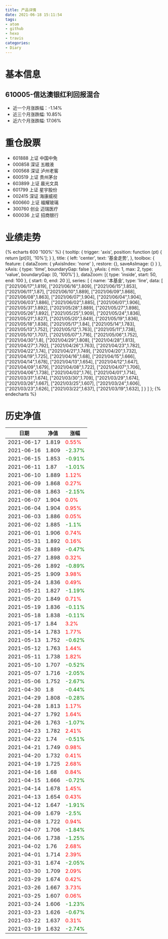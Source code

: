 ```yaml
---
title: 产品详情
date: 2021-06-18 15:11:54
tags:
- atom
- github
- hexo
- travis
categories:
- Diary
---
```


# 基本信息
## 610005-信达澳银红利回报混合
- 近一个月涨跌幅：-1.14%
- 近三个月涨跌幅: 10.85%
- 近六个月涨跌幅: 17.06%

# 重仓股票
- 601888 上证 中国中免
- 000858 深证 五粮液
- 000568 深证 泸州老窖
- 600519 上证 贵州茅台
- 603899 上证 晨光文具
- 601799 上证 星宇股份
- 002415 深证 海康威视
- 600660 上证 福耀玻璃
- 300760 创业 迈瑞医疗
- 600036 上证 招商银行
# 业绩走势

{% echarts 600 '100%' %}
{
  tooltip: {
        trigger: 'axis',
        position: function (pt) {
            return [pt[0], '10%'];
        }
    },
    title: {
        left: 'center',
        text: '基金走势',
    },
    toolbox: {
        feature: {
            dataZoom: {
                yAxisIndex: 'none'
            },
            restore: {},
            saveAsImage: {}
        }
    },
    xAxis: {
        type: 'time',
        boundaryGap: false
    },
    yAxis: {
        min: 1,
        max: 2,
        type: 'value',
        boundaryGap: [0, '100%']
    },
    dataZoom: [{
        type: 'inside',
        start: 50,
        end: 100
    }, {
        start: 0,
        end: 20
    }],
    series: [
        {
            name: '本基金',
            type: 'line',
            data: [
["2021/06/17",1.819],
["2021/06/16",1.809],
["2021/06/15",1.853],
["2021/06/11",1.87],
["2021/06/10",1.889],
["2021/06/09",1.868],
["2021/06/08",1.863],
["2021/06/07",1.904],
["2021/06/04",1.904],
["2021/06/03",1.886],
["2021/06/02",1.885],
["2021/06/01",1.906],
["2021/05/31",1.892],
["2021/05/28",1.889],
["2021/05/27",1.898],
["2021/05/26",1.892],
["2021/05/25",1.909],
["2021/05/24",1.836],
["2021/05/21",1.827],
["2021/05/20",1.849],
["2021/05/19",1.836],
["2021/05/18",1.838],
["2021/05/17",1.84],
["2021/05/14",1.783],
["2021/05/13",1.752],
["2021/05/12",1.763],
["2021/05/11",1.738],
["2021/05/10",1.707],
["2021/05/07",1.716],
["2021/05/06",1.752],
["2021/04/30",1.8],
["2021/04/29",1.808],
["2021/04/28",1.813],
["2021/04/27",1.792],
["2021/04/26",1.763],
["2021/04/23",1.782],
["2021/04/22",1.74],
["2021/04/21",1.749],
["2021/04/20",1.732],
["2021/04/19",1.725],
["2021/04/16",1.68],
["2021/04/15",1.666],
["2021/04/14",1.678],
["2021/04/13",1.654],
["2021/04/12",1.647],
["2021/04/09",1.679],
["2021/04/08",1.722],
["2021/04/07",1.706],
["2021/04/06",1.738],
["2021/04/02",1.76],
["2021/04/01",1.714],
["2021/03/31",1.674],
["2021/03/30",1.709],
["2021/03/29",1.674],
["2021/03/26",1.667],
["2021/03/25",1.607],
["2021/03/24",1.606],
["2021/03/23",1.626],
["2021/03/22",1.637],
["2021/03/19",1.632],
]
        }
    ]
};
{% endecharts %}

# 历史净值

| 日期 | 净值 | 涨幅 |
| --- | --- | --- |
|2021-06-17|1.819|<font color=red>0.55%</font>|
|2021-06-16|1.809|<font color=green>-2.37%</font>|
|2021-06-15|1.853|<font color=green>-0.91%</font>|
|2021-06-11|1.87|<font color=green>-1.01%</font>|
|2021-06-10|1.889|<font color=red>1.12%</font>|
|2021-06-09|1.868|<font color=red>0.27%</font>|
|2021-06-08|1.863|<font color=green>-2.15%</font>|
|2021-06-07|1.904|<font color=red>0.0%</font>|
|2021-06-04|1.904|<font color=red>0.95%</font>|
|2021-06-03|1.886|<font color=red>0.05%</font>|
|2021-06-02|1.885|<font color=green>-1.1%</font>|
|2021-06-01|1.906|<font color=red>0.74%</font>|
|2021-05-31|1.892|<font color=red>0.16%</font>|
|2021-05-28|1.889|<font color=green>-0.47%</font>|
|2021-05-27|1.898|<font color=red>0.32%</font>|
|2021-05-26|1.892|<font color=green>-0.89%</font>|
|2021-05-25|1.909|<font color=red>3.98%</font>|
|2021-05-24|1.836|<font color=red>0.49%</font>|
|2021-05-21|1.827|<font color=green>-1.19%</font>|
|2021-05-20|1.849|<font color=red>0.71%</font>|
|2021-05-19|1.836|<font color=green>-0.11%</font>|
|2021-05-18|1.838|<font color=green>-0.11%</font>|
|2021-05-17|1.84|<font color=red>3.2%</font>|
|2021-05-14|1.783|<font color=red>1.77%</font>|
|2021-05-13|1.752|<font color=green>-0.62%</font>|
|2021-05-12|1.763|<font color=red>1.44%</font>|
|2021-05-11|1.738|<font color=red>1.82%</font>|
|2021-05-10|1.707|<font color=green>-0.52%</font>|
|2021-05-07|1.716|<font color=green>-2.05%</font>|
|2021-05-06|1.752|<font color=green>-2.67%</font>|
|2021-04-30|1.8|<font color=green>-0.44%</font>|
|2021-04-29|1.808|<font color=green>-0.28%</font>|
|2021-04-28|1.813|<font color=red>1.17%</font>|
|2021-04-27|1.792|<font color=red>1.64%</font>|
|2021-04-26|1.763|<font color=green>-1.07%</font>|
|2021-04-23|1.782|<font color=red>2.41%</font>|
|2021-04-22|1.74|<font color=green>-0.51%</font>|
|2021-04-21|1.749|<font color=red>0.98%</font>|
|2021-04-20|1.732|<font color=red>0.41%</font>|
|2021-04-19|1.725|<font color=red>2.68%</font>|
|2021-04-16|1.68|<font color=red>0.84%</font>|
|2021-04-15|1.666|<font color=green>-0.72%</font>|
|2021-04-14|1.678|<font color=red>1.45%</font>|
|2021-04-13|1.654|<font color=red>0.43%</font>|
|2021-04-12|1.647|<font color=green>-1.91%</font>|
|2021-04-09|1.679|<font color=green>-2.5%</font>|
|2021-04-08|1.722|<font color=red>0.94%</font>|
|2021-04-07|1.706|<font color=green>-1.84%</font>|
|2021-04-06|1.738|<font color=green>-1.25%</font>|
|2021-04-02|1.76|<font color=red>2.68%</font>|
|2021-04-01|1.714|<font color=red>2.39%</font>|
|2021-03-31|1.674|<font color=green>-2.05%</font>|
|2021-03-30|1.709|<font color=red>2.09%</font>|
|2021-03-29|1.674|<font color=red>0.42%</font>|
|2021-03-26|1.667|<font color=red>3.73%</font>|
|2021-03-25|1.607|<font color=red>0.06%</font>|
|2021-03-24|1.606|<font color=green>-1.23%</font>|
|2021-03-23|1.626|<font color=green>-0.67%</font>|
|2021-03-22|1.637|<font color=red>0.31%</font>|
|2021-03-19|1.632|<font color=green>-2.74%</font>|
